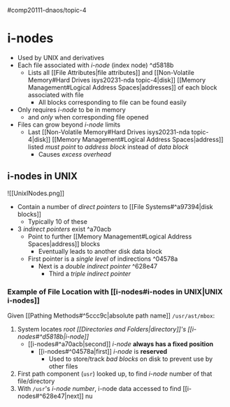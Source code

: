#comp20111-dnaos/topic-4 
# i-nodes

- Used by UNIX and derivatives
- Each file associated with *i-node* (index node) ^d5818b
	- Lists all [[File Attributes|file attributes]] and [[Non-Volatile Memory#Hard Drives isys20231-nda topic-4|disk]] [[Memory Management#Logical Address Spaces|addresses]] of each block associated with file
		- All blocks corresponding to file can be found easily
- Only requires *i-node* to be in memory
	- and *only* when corresponding file opened
- Files can grow beyond *i-node* limits
	-  Last [[Non-Volatile Memory#Hard Drives isys20231-nda topic-4|disk]] [[Memory Management#Logical Address Spaces|address]] listed *must point* to *address block* instead of *data block*
		- Causes *excess overhead*

## i-nodes in UNIX

![[UnixINodes.png]]

- Contain a number of *direct pointers* to [[File Systems#^a97394|disk blocks]]
	- Typically 10 of these
- 3 *indirect pointers* exist ^a70acb
	- Point to further [[Memory Management#Logical Address Spaces|address]] blocks
		- Eventually leads to another disk data block
	- First pointer is a *single level* of indirections ^04578a
		- Next is a *double indirect pointer* ^628e47
			- Third a *triple indirect pointer*

### Example of File Location with [[i-nodes#i-nodes in UNIX|UNIX i-nodes]]

Given [[Pathing Methods#^5ccc9c|absolute path name]] `/usr/ast/mbox`:

1) System locates *root [[Directories and Folders|directory]]'s [[i-nodes#^d5818b|i-node]]*
	- [[i-nodes#^a70acb|second]] *i-node* **always has a fixed position**
		- [[i-nodes#^04578a|first]] *i-node* is **reserved**
			- Used to store/track *bad blocks* on disk to prevent use by other files
2) First path component (`usr`) looked up, to find *i-node* number of that file/directory
3) With `/usr`'s *i-node number*, i-node data accessed to find [[i-nodes#^628e47|next]] nu